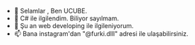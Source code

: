 - 👋 Selamlar , Ben UCUBE.
- 👀 C# ile ilgilendim. Biliyor sayılmam.
- 🌱 Şu an web developing ile ilgileniyorum.
- 📫 Bana instagram'dan "@furki.dlll" adresi ile ulaşabilirsiniz.
